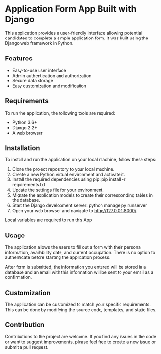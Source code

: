 # Application Form App Built with Django

This application provides a user-friendly interface allowing potential candidates to complete a simple application form. It was built using the Django web framework in Python.

## Features

- Easy-to-use user interface
- Admin authentication and authorization
- Secure data storage
- Easy customization and modification

## Requirements

To run the application, the following tools are required:

- Python 3.6+
- Django 2.2+
- A web browser

## Installation

To install and run the application on your local machine, follow these steps:

1. Clone the project repository to your local machine.
2. Create a new Python virtual environment and activate it.
3. Install the required dependencies using pip: pip install -r requirements.txt
4. Update the settings file for your environment.
5. Migrate the application models to create their corresponding tables in the database.
6. Start the Django development server: python manage.py runserver
7. Open your web browser and navigate to http://127.0.0.1:8000/.

Local variables are required to run this App

## Usage

The application allows the users to fill out a form with their personal information, availability date, and current occupation. There is no option to authenticate before starting the application process.

After form is submitted, the information you entered will be stored in a database and an email with this information will be sent to your email as a confirmation.

## Customization

The application can be customized to match your specific requirements. This can be done by modifying the source code, templates, and static files.

## Contribution

Contributions to the project are welcome. If you find any issues in the code or want to suggest improvements, please feel free to create a new issue or submit a pull request.

